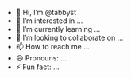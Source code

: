 - 👋 Hi, I’m @tabbyst
- 👀 I’m interested in ...
- 🌱 I’m currently learning ...
- 💞️ I’m looking to collaborate on ...
- 📫 How to reach me ...
- 😄 Pronouns: ...
- ⚡ Fun fact: ...

<!---
tabbyst/tabbyst is a ✨ special ✨ repository because its `README.md` (this file) appears on your GitHub profile.
You can click the Preview link to take a look at your changes.
--->
